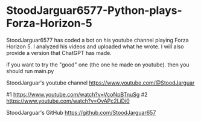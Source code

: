 # StoodJarguar6577-Python-plays-Forza-Horizon-5
StoodJarguar6577 has coded a bot on his youtube channel playing Forza Horizon 5. I analyzed his videos and uploaded what he wrote. I will also provide a version that ChatGPT has made.

if you want to try the "good" one (the one he made on youtube). then you should run main.py

StoodJarguar's youtube channel
https://www.youtube.com/@StoodJarguar

#1
https://www.youtube.com/watch?v=VcoNpBTnuSg
#2
https://www.youtube.com/watch?v=OvAPc2LiDi0

StoodJarguar's GitHub
https://github.com/StoodJarguar657
